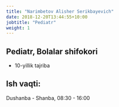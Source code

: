 ```yaml
---
title: "Narimbetov Alisher Serikbayevich"
date: 2018-12-20T13:44:55+10:00
jobtitle: "Pediatr"
weight: 1
---
```


## Pediatr, Bolalar shifokori
+ 10-yillik tajriba

## Ish vaqti: 
Dushanba - Shanba, 08:30 - 16:00
